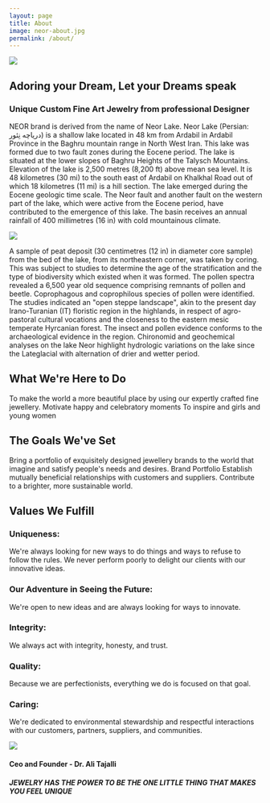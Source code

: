 ```yaml
---
layout: page
title: About
image: neor-about.jpg
permalink: /about/
---
```

![]({{site.baseurl}}/img/neor-logo-mp.jpg)

## Adoring your Dream, Let your Dreams speak
### Unique Custom Fine Art Jewelry from professional Designer

NEOR brand is derived from the name of Neor Lake.
Neor Lake (Persian: دریاچه نِئور) is a shallow lake located in 48 km from Ardabil in Ardabil Province in the Baghru mountain range in North West Iran. This lake was formed due to two fault zones during the Eocene period.
The lake is situated at the lower slopes of Baghru Heights of the Talysch Mountains. Elevation of the lake is 2,500 metres (8,200 ft) above mean sea level. It is 48 kilometres (30 mi) to the south east of Ardabil on Khalkhal Road out of which 18 kilometres (11 mi) is a hill section. The lake emerged during the Eocene geologic time scale. The Neor fault and another fault on the western part of the lake, which were active from the Eocene period, have contributed to the emergence of this lake. The basin receives an annual rainfall of 400 millimetres (16 in) with cold mountainous climate.

![]({{site.baseurl}}/img/NeorLakePanorama.jpg)

A sample of peat deposit (30 centimetres (12 in) in diameter core sample) from the bed of the lake, from its northeastern corner, was taken by coring. This was subject to studies to determine the age of the stratification and the type of biodiversity which existed when it was formed. The pollen spectra revealed a 6,500 year old sequence comprising remnants of pollen and beetle. Coprophagous and coprophilous species of pollen were identified. The studies indicated an "open steppe landscape", akin to the present day Irano-Turanian (IT) floristic region in the highlands, in respect of agro-pastoral cultural vocations and the closeness to the eastern mesic temperate Hyrcanian forest. The insect and pollen evidence conforms to the archaeological evidence in the region. Chironomid and geochemical analyses on the lake Neor highlight hydrologic variations on the lake since the Lateglacial with alternation of drier and wetter period.


## What We're Here to Do
To make the world a more beautiful place by using our expertly crafted fine jewellery.
Motivate happy and celebratory moments
To inspire and girls and young women

## The Goals We've Set
Bring a portfolio of exquisitely designed jewellery brands to the world that imagine and satisfy people's needs and desires. Brand Portfolio
Establish mutually beneficial relationships with customers and suppliers.
Contribute to a brighter, more sustainable world.

## Values We Fulfill
### Uniqueness:
We're always looking for new ways to do things and ways to refuse to follow the rules.
We never perform poorly to delight our clients with our innovative ideas. 

### Our Adventure in Seeing the Future:
We're open to new ideas and are always looking for ways to innovate.

### Integrity:
We always act with integrity, honesty, and trust.

### Quality:
Because we are perfectionists, everything we do is focused on that goal.

### Caring:
We're dedicated to environmental stewardship and respectful interactions with our customers, partners, suppliers, and communities. 

![]({{site.baseurl}}/img/alitajalli.jpg)
#### Ceo and Founder - Dr. Ali Tajalli
##### JEWELRY HAS THE POWER TO BE THE ONE LITTLE THING THAT MAKES YOU FEEL UNIQUE

